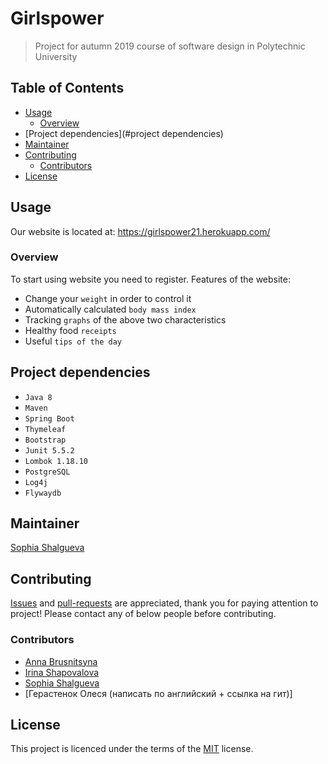 # Girlspower

> Project for autumn 2019 course of software design in Polytechnic University

## Table of Contents

-   [Usage](#usage)
    -   [Overview](#overview)
-   [Project dependencies](#project dependencies)
-   [Maintainer](#maintainer)
-   [Contributing](#contributing)
    -   [Contributors](#contributors)
-   [License](#license)

## Usage

Our website is located at: https://girlspower21.herokuapp.com/

### Overview

To start using website you need to register.
Features of the website:
-   Change your `weight` in order to control it
-   Automatically calculated `body mass index`
-   Tracking `graphs` of the above two characteristics
-   Healthy food `receipts`
-   Useful `tips of the day` 

## Project dependencies

-   `Java 8`
-   `Maven`
-   `Spring Boot `
-   `Thymeleaf`
-   `Bootstrap`
-   `Junit 5.5.2`
-   `Lombok 1.18.10`
-   `PostgreSQL`
-   `Log4j`
-   `Flywaydb`

## Maintainer

[Sophia Shalgueva](https://github.com/Sonik-zirael)

## Contributing

[Issues](issues) and [pull-requests](pulls) are appreciated, thank you for paying attention to project!
Please contact any of below people before contributing.

### Contributors

-   [Anna Brusnitsyna](https://github.com/AnBrusn)
-   [Irina Shapovalova](https://github.com/ShapovalovaIrina)
-   [Sophia Shalgueva](https://github.com/Sonik-zirael)
-   [Герастенок Олеся (написать по английский + ссылка на гит)]

## License

This project is licenced under the terms of the [MIT](LICENSE) license.